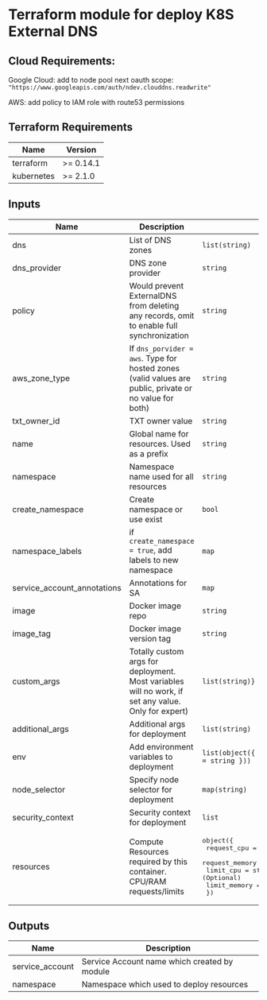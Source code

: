 # Terraform module for deploy K8S External DNS

## Cloud Requirements: 
Google Cloud: add to node pool next oauth scope: `"https://www.googleapis.com/auth/ndev.clouddns.readwrite"`

AWS: add policy to IAM role with route53 permissions
   
## Terraform Requirements

| Name | Version |
|------|---------|
| terraform | >= 0.14.1 |
| kubernetes | >= 2.1.0 |


## Inputs

| Name | Description | Type | Default | Required |
|------|-------------|------|---------|:--------:|
| dns | List of DNS zones | `list(string)` | n/a | yes |
| dns_provider | DNS zone provider | `string` | n/a | yes |
| policy | Would prevent ExternalDNS from deleting any records, omit to enable full synchronization | `string` | `upsert-only` | no |
| aws_zone_type | If `dns_porvider = aws`. Type for hosted zones (valid values are public, private or no value for both) | `string` | `null` | no |
| txt_owner_id | TXT owner value | `string` | `external-dns` | no |
| name | Global name for resources. Used as a prefix | `string` | `external-dns` | no |
| namespace | Namespace name used for all resources | `string` | `external-dns` | no |
| create_namespace | Create namespace or use exist | `bool` | `true` | no |
| namespace_labels | if `create_namespace = true`, add labels to new namespace | `map` | `{}` | no |
| service_account_annotations | Annotations for SA | `map` | `Null` | no |
| image | Docker image repo | `string` | `bitnami/external-dns` | no |
| image_tag | Docker image version tag | `string` | `0.7.4` | no |
| custom_args | Totally custom args for deployment. Most variables will no work, if set any value. Only for expert) | `list(string)}` | `[]` | no |
| additional_args | Additional args for deployment | `list(string)` | `[]` | no |
| env | Add environment variables to deployment | `list(object({ name = string, value = string }))` | `[]` | no |
| node_selector | Specify node selector for deployment | `map(string)` | `null` | no |
| security_context | Security context for deployment | `list` | `[]` | no |
| resources | Compute Resources required by this container. CPU/RAM requests/limits | <pre>object({<br>    request_cpu    = string - (Optional)<br>    request_memory = string - (Optional)<br>    limit_cpu      = string - (Optional)<br>    limit_memory   = string - (Optional)<br>  })</pre> | n/a | <pre>{ request_memory = "26Mi" }</pre> |

## Outputs

| Name | Description |
|------|-------------|
| service_account | Service Account name which created by module |
| namespace | Namespace which used to deploy resources |